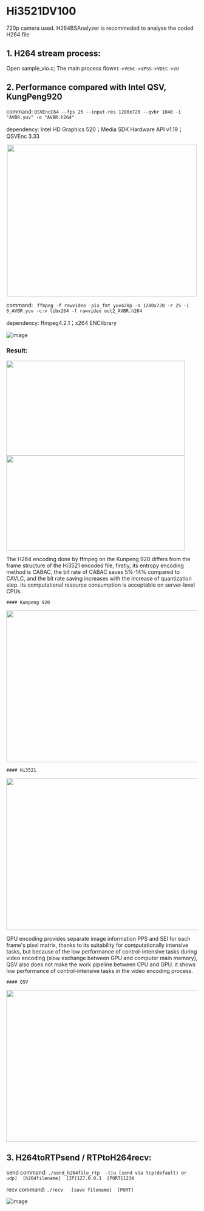 # Hi3521DV100
720p camera used. H264BSAnalyzer is recommeded to analyse the coded H264 file

## **1. H264 stream process:**
Open sample_vio.c;
The main process flow```VI->VENC->VPSS->VDEC->VO```

## **2. Performance compared with Intel QSV, KungPeng920**
 command:
 ```QSVEncC64 --fps 25 --input-res 1280x720 --qvbr 1040 -i "AVBR.yuv" -o "AVBR.h264" ```
 
 dependency: Intel HD Graphics 520；Media SDK Hardware API v1.19；QSVEnc 3.33

<div align=center><img src="https://github.com/zdszx/Hi3521DV100-/blob/master/IMAGE/QSV.png" width="500" height="400" /></div>

 command:
 ``` ffmpeg -f rawvideo -pix_fmt yuv420p -s 1280x720 -r 25 -i 6_AVBR.yuv -c:v libx264 -f rawvideo out2_AVBR.h264```
 
 dependency: ffmpeg4.2.1；x264 ENClibrary
 
![image](https://github.com/zdszx/Hi3521DV100-/blob/master/IMAGE/kp920.png)
 
### Result:
<img src="https://github.com/zdszx/Hi3521DV100-/blob/master/IMAGE/3.png" width="470" height="250" /><img src="https://github.com/zdszx/Hi3521DV100-/blob/master/IMAGE/4.png" width="470" height="250" />

The H264 encoding done by ffmpeg on the Kunpeng 920 differs from the frame structure of the Hi3521 encoded file, firstly, its entropy encoding method is CABAC, the bit rate of CABAC saves 5%-14% compared to CAVLC, and the bit rate saving increases with the increase of quantization step. its computational resource consumption is acceptable on server-level CPUs.
     
    #### Kunpeng 920
<div align=center><img src="https://github.com/zdszx/Hi3521DV100-/blob/master/IMAGE/Kunpeng 920.png" width="600" height="400" /></div>
    
    #### Hi3521
<div align=center><img src="https://github.com/zdszx/Hi3521DV100-/blob/master/IMAGE/Hi3521.png" width="600" height="400" /></div>

GPU encoding provides separate image information PPS and SEI for each frame's pixel matrix, thanks to its suitability for computationally intensive tasks, but because of the low performance of control-intensive tasks during video encoding (slow exchange between GPU and computer main memory), QSV also does not make the work pipeline between CPU and GPU. it shows low performance of control-intensive tasks in the video encoding process.
    
    #### QSV
<div align=center><img src="https://github.com/zdszx/Hi3521DV100-/blob/master/IMAGE/QSVana.png" width="600" height="400" /></div>



## **3. H264toRTPsend / RTPtoH264recv:**

send command:
```./send_h264file_rtp  -t|u [send via tcp(default) or udp]  [h264filename]  [IP]127.0.0.1  [PORT]1234```

recv command:
```./recv   [save filename]  [PORT]```

![image](https://github.com/zdszx/Hi3521DV100-/blob/master/IMAGE/1.png)
